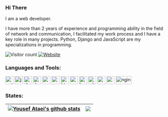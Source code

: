 ### Hi There 

I am a web developer.

I have more than 2 years of experience and programming ability in the field of network and communication, I facilitated my work process and I have a key role in many projects. Python, Django and JavaScript are my specializations in programming.

![Visitor count](https://shields-io-visitor-counter.herokuapp.com/badge?page=uataei)
[![Website](https://img.shields.io/website?down_color=blue&down_message=blue&up_color=yellow&up_message=my%20resume&url=https%3A%2F%2Fuataei.github.io%2F)](https://uataei.github.io)


<h3 align="left">Languages and Tools:</h3>
<p align="left">    
<img src="https://uxwing.com/wp-content/themes/uxwing/download/brands-and-social-media/python-programming-language-icon.svg" alt="python" height="25"/>
<img src="https://uxwing.com/wp-content/themes/uxwing/download/brands-and-social-media/javascript-programming-language-icon.svg" alt="javascipt" height="25"/>
<img src="https://uxwing.com/wp-content/themes/uxwing/download/brands-and-social-media/django-icon.svg" alt="django" height="25">
<img src="https://uxwing.com/wp-content/themes/uxwing/download/brands-and-social-media/docker-icon.svg" alt="docker" height="25"/>
<img src="https://uxwing.com/wp-content/themes/uxwing/download/brands-and-social-media/postman-icon.svg" alt="postman" height="25"/>
<img src="https://uxwing.com/wp-content/themes/uxwing/download/brands-and-social-media/mongodb-icon.svg" alt="mongodb" height="25"/>
<img src="https://uxwing.com/wp-content/themes/uxwing/download/brands-and-social-media/html-icon.svg" alt="html5" height="25"/>
<img src="https://uxwing.com/wp-content/themes/uxwing/download/brands-and-social-media/css-icon.svg" alt="css" height="25"/>
<img src="https://uxwing.com/wp-content/themes/uxwing/download/brands-and-social-media/heroku-icon.svg" alt="heroku" height="25"/>
<img src="https://uxwing.com/wp-content/themes/uxwing/download/brands-and-social-media/git-icon.svg" alt="git" height="25"/>
<img src="https://uxwing.com/wp-content/themes/uxwing/download/brands-and-social-media/visual-studio-code-icon.svg" alt="vscode" height="25"/>
<img src="https://uxwing.com/wp-content/themes/uxwing/download/brands-and-social-media/postgresql-icon.svg" alt="postgresql" height="25"/>
<img src="https://uxwing.com/wp-content/themes/uxwing/download/brands-and-social-media/nginx-icon.svg" alt="nginx" width="50" height="25"/>
</p>


<h3 align="left">States:</h3>

| <a href="https://github.com/anuraghazra/github-readme-stats"><img align="center" src="https://github-readme-stats.vercel.app/api?username=uataei&show_icons=true&include_all_commits=true&hide_border=true" alt="Yousef Ataei's github stats" /></a> | <a href="https://github.com/anuraghazra/github-readme-stats"><img align="center" src="https://github-readme-stats.vercel.app/api/top-langs/?username=uataei&layout=compact&hide_border=true" /></a> |
| ------------- | ------------- |
